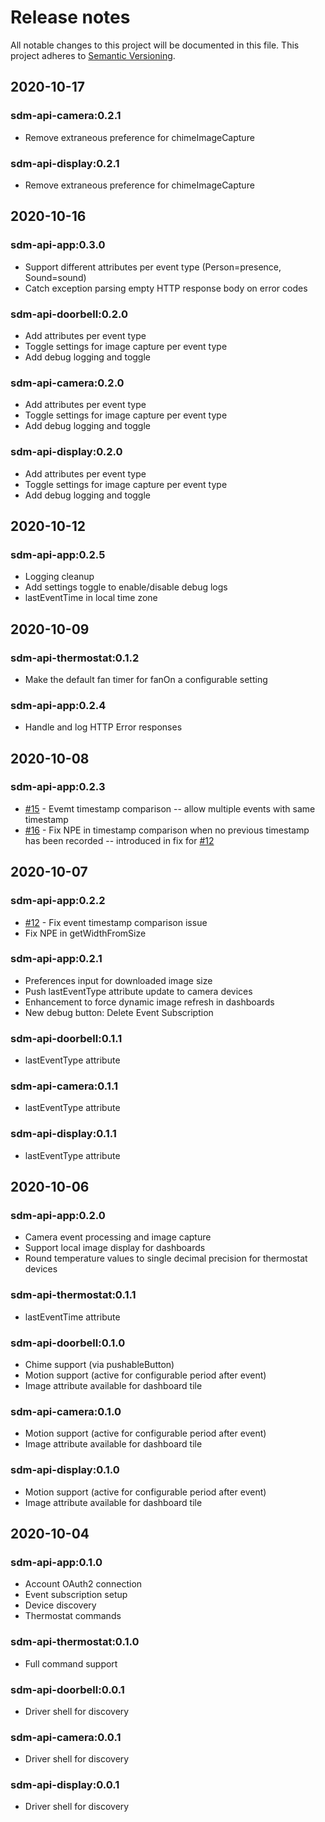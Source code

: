 # Release notes
All notable changes to this project will be documented in this file.
This project adheres to [Semantic Versioning](http://semver.org/).

## 2020-10-17

### sdm-api-camera:0.2.1
* Remove extraneous preference for chimeImageCapture

### sdm-api-display:0.2.1
* Remove extraneous preference for chimeImageCapture

## 2020-10-16

### sdm-api-app:0.3.0
* Support different attributes per event type (Person=presence, Sound=sound)
* Catch exception parsing empty HTTP response body on error codes

### sdm-api-doorbell:0.2.0
* Add attributes per event type
* Toggle settings for image capture per event type
* Add debug logging and toggle

### sdm-api-camera:0.2.0
* Add attributes per event type
* Toggle settings for image capture per event type
* Add debug logging and toggle

### sdm-api-display:0.2.0
* Add attributes per event type
* Toggle settings for image capture per event type
* Add debug logging and toggle

## 2020-10-12

### sdm-api-app:0.2.5
* Logging cleanup
* Add settings toggle to enable/disable debug logs
* lastEventTime in local time zone

## 2020-10-09

### sdm-api-thermostat:0.1.2
* Make the default fan timer for fanOn a configurable setting

### sdm-api-app:0.2.4
* Handle and log HTTP Error responses

## 2020-10-08

### sdm-api-app:0.2.3
* [#15](https://github.com/dkilgore90/google-sdm-api/issues/15) - Evemt timestamp comparison -- allow multiple events with same timestamp
* [#16](https://github.com/dkilgore90/google-sdm-api/issues/16) - Fix NPE in timestamp comparison when no previous timestamp has been recorded -- introduced in fix for [#12](https://github.com/dkilgore90/google-sdm-api/issues/12)

## 2020-10-07

### sdm-api-app:0.2.2
* [#12](https://github.com/dkilgore90/google-sdm-api/issues/12) - Fix event timestamp comparison issue
* Fix NPE in getWidthFromSize

### sdm-api-app:0.2.1
* Preferences input for downloaded image size
* Push lastEventType attribute update to camera devices
* Enhancement to force dynamic image refresh in dashboards
* New debug button: Delete Event Subscription

### sdm-api-doorbell:0.1.1
* lastEventType attribute

### sdm-api-camera:0.1.1
* lastEventType attribute

### sdm-api-display:0.1.1
* lastEventType attribute

## 2020-10-06

### sdm-api-app:0.2.0
* Camera event processing and image capture
* Support local image display for dashboards
* Round temperature values to single decimal precision for thermostat devices

### sdm-api-thermostat:0.1.1
* lastEventTime attribute

### sdm-api-doorbell:0.1.0
* Chime support (via pushableButton)
* Motion support (active for configurable period after event)
* Image attribute available for dashboard tile

### sdm-api-camera:0.1.0
* Motion support (active for configurable period after event)
* Image attribute available for dashboard tile

### sdm-api-display:0.1.0
* Motion support (active for configurable period after event)
* Image attribute available for dashboard tile

## 2020-10-04

### sdm-api-app:0.1.0
* Account OAuth2 connection
* Event subscription setup
* Device discovery
* Thermostat commands

### sdm-api-thermostat:0.1.0
* Full command support

### sdm-api-doorbell:0.0.1
* Driver shell for discovery

### sdm-api-camera:0.0.1
* Driver shell for discovery

### sdm-api-display:0.0.1
* Driver shell for discovery